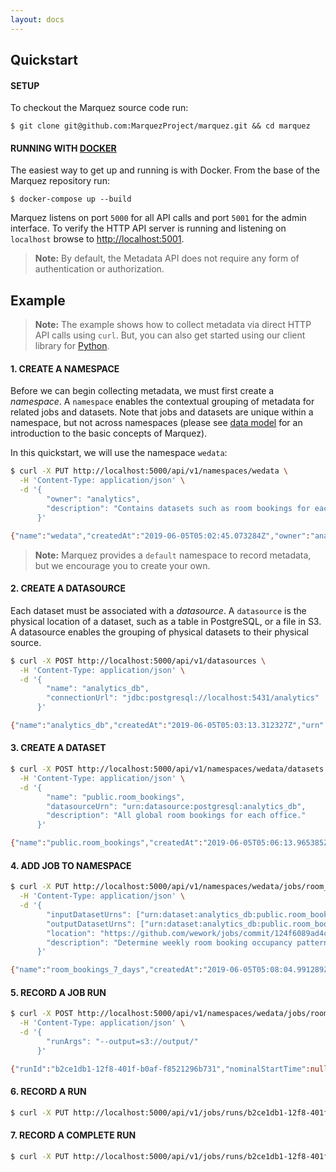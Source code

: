 ```yaml
---
layout: docs
---
```


## Quickstart

#### SETUP

To checkout the Marquez source code run:

```
$ git clone git@github.com:MarquezProject/marquez.git && cd marquez
```

#### RUNNING WITH [DOCKER](https://github.com/MarquezProject/marquez/blob/master/Dockerfile)

The easiest way to get up and running is with Docker. From the base of the Marquez repository run:

```
$ docker-compose up --build
```

Marquez listens on port `5000` for all API calls and port `5001` for the admin interface. To verify the HTTP API server is running and listening on `localhost` browse to [http://localhost:5001](http://localhost:5001).

> **Note:** By default, the Metadata API does not require any form of authentication or authorization.

## Example

> **Note:** The example shows how to collect metadata via direct HTTP API calls using `curl`. But, you can also get started using our client library for [Python](https://github.com/MarquezProject/marquez-python).

#### 1. CREATE A NAMESPACE

Before we can begin collecting metadata, we must first create a _namespace_. A `namespace` enables the contextual grouping of metadata for related jobs and datasets. Note that jobs and datasets are unique within a namespace, but not across namespaces (please see [data model](https://marquezproject.github.io/marquez/#data-model) for an introduction to the basic concepts of Marquez).

In this quickstart, we will use the namespace `wedata`:

```bash
$ curl -X PUT http://localhost:5000/api/v1/namespaces/wedata \
  -H 'Content-Type: application/json' \
  -d '{
        "owner": "analytics",
        "description": "Contains datasets such as room bookings for each office."
      }'

{"name":"wedata","createdAt":"2019-06-05T05:02:45.073284Z","owner":"analytics","description":"Contains datasets such as room bookings for each office."}
```

> **Note:** Marquez provides a `default` namespace to record metadata, but we encourage you to create your own.

#### 2. CREATE A DATASOURCE

Each dataset must be associated with a _datasource_. A `datasource` is the physical location of a dataset, such as a table in PostgreSQL, or a file in S3. A datasource enables the grouping of physical datasets to their physical source.

```bash
$ curl -X POST http://localhost:5000/api/v1/datasources \
  -H 'Content-Type: application/json' \
  -d '{
        "name": "analytics_db",
        "connectionUrl": "jdbc:postgresql://localhost:5431/analytics"
      }'  

{"name":"analytics_db","createdAt":"2019-06-05T05:03:13.312327Z","urn":"urn:datasource:postgresql:analytics_db","connectionUrl":"jdbc:postgresql://localhost:5431/analytics"}
```

#### 3. CREATE A DATASET

```bash
$ curl -X POST http://localhost:5000/api/v1/namespaces/wedata/datasets \
  -H 'Content-Type: application/json' \
  -d '{ 
        "name": "public.room_bookings",
        "datasourceUrn": "urn:datasource:postgresql:analytics_db",
        "description": "All global room bookings for each office."
      }'

{"name":"public.room_bookings","createdAt":"2019-06-05T05:06:13.965385Z","urn":"urn:dataset:analytics_db:public.room_bookings","datasourceUrn":"urn:datasource:postgresql:analytics_db","description":"All global room bookings for each office."}
```

#### 4. ADD JOB TO NAMESPACE

```bash
$ curl -X PUT http://localhost:5000/api/v1/namespaces/wedata/jobs/room_bookings_7_days \
  -H 'Content-Type: application/json' \
  -d '{
        "inputDatasetUrns": ["urn:dataset:analytics_db:public.room_bookings"],
        "outputDatasetUrns": ["urn:dataset:analytics_db:public.room_bookings_7_days"],
        "location": "https://github.com/wework/jobs/commit/124f6089ad4c5fcbb1d7b33cbb5d3a9521c5d32c",
        "description": "Determine weekly room booking occupancy patterns."
      }'

{"name":"room_bookings_7_days","createdAt":"2019-06-05T05:08:04.991289Z","updatedAt":"2019-06-05T05:08:04.991289Z","inputDatasetUrns":["urn:dataset:analytics_db:public.room_bookings"],"outputDatasetUrns":["urn:dataset:analytics_db:public.room_bookings_7_days"],"location":"https://github.com/wework/jobs/commit/124f6089ad4c5fcbb1d7b33cbb5d3a9521c5d32c","description":"Determine weekly room booking occupancy patterns."}
```

#### 5. RECORD A JOB RUN

```bash
$ curl -X POST http://localhost:5000/api/v1/namespaces/wedata/jobs/room_bookings_7_days/runs \
  -H 'Content-Type: application/json' \
  -d '{
        "runArgs": "--output=s3://output/"
      }'

{"runId":"b2ce1db1-12f8-401f-b0af-f8521296b731","nominalStartTime":null,"nominalEndTime":null,"runArgs":"--output=s3://output/","runState":"NEW"}
```

#### 6. RECORD A RUN

```bash
$ curl -X PUT http://localhost:5000/api/v1/jobs/runs/b2ce1db1-12f8-401f-b0af-f8521296b731/run
```

#### 7. RECORD A COMPLETE RUN

```bash
$ curl -X PUT http://localhost:5000/api/v1/jobs/runs/b2ce1db1-12f8-401f-b0af-f8521296b731/complete
```